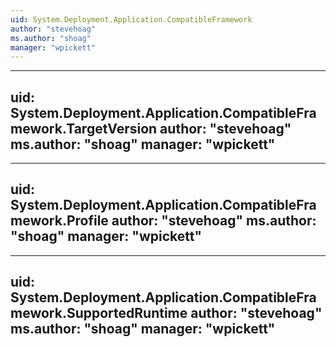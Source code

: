 ```yaml
---
uid: System.Deployment.Application.CompatibleFramework
author: "stevehoag"
ms.author: "shoag"
manager: "wpickett"
---
```


---
uid: System.Deployment.Application.CompatibleFramework.TargetVersion
author: "stevehoag"
ms.author: "shoag"
manager: "wpickett"
---

---
uid: System.Deployment.Application.CompatibleFramework.Profile
author: "stevehoag"
ms.author: "shoag"
manager: "wpickett"
---

---
uid: System.Deployment.Application.CompatibleFramework.SupportedRuntime
author: "stevehoag"
ms.author: "shoag"
manager: "wpickett"
---
